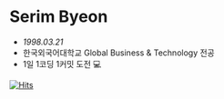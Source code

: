 # Serim Byeon
- *1998.03.21*
- 한국외국어대학교 Global Business & Technology 전공
- 1일 1코딩 1커밋 도전 :computer:

[![Hits](https://hits.seeyoufarm.com/api/count/incr/badge.svg?url=https%3A%2F%2Fgithub.com%2Fserrimm&count_bg=%23FFF339&title_bg=%23555555&icon=&icon_color=%23E7E7E7&title=hits&edge_flat=false)](https://hits.seeyoufarm.com)